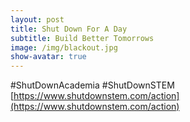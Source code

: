 ```yaml
---
layout: post
title: Shut Down For A Day
subtitle: Build Better Tomorrows
image: /img/blackout.jpg
show-avatar: true
---
```



 #ShutDownAcademia #ShutDownSTEM  
 [https://www.shutdownstem.com/action](https://www.shutdownstem.com/action)
